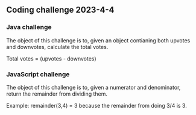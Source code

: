 ## Coding challenge 2023-4-4

### Java challenge

The object of this challenge is to, given an object contianing both upvotes and downvotes, calculate the total votes.

Total votes = (upvotes - downvotes)

### JavaScript challenge

The object of this challenge is to, given a numerator and denominator, return the remainder from dividing them.

Example: remainder(3,4) = 3 because the remainder from doing 3/4 is 3.